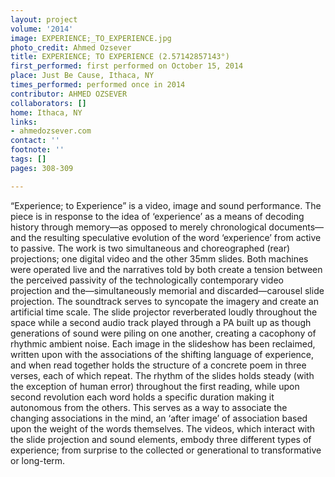 ```yaml
---
layout: project
volume: '2014'
image: EXPERIENCE;_TO_EXPERIENCE.jpg
photo_credit: Ahmed Ozsever
title: EXPERIENCE; TO EXPERIENCE (2.57142857143°)
first_performed: first performed on October 15, 2014
place: Just Be Cause, Ithaca, NY
times_performed: performed once in 2014
contributor: AHMED OZSEVER
collaborators: []
home: Ithaca, NY
links:
- ahmedozsever.com
contact: ''
footnote: ''
tags: []
pages: 308-309

---
```


“Experience; to Experience” is a video, image and sound performance. The piece is in response to the idea of ‘experience’ as a means of decoding history through memory—as opposed to merely chronological documents—and the resulting speculative evolution of the word ‘experience’ from active to passive. The work is two simultaneous and choreographed (rear) projections; one digital video and the other 35mm slides. Both machines were operated live and the narratives told by both create a tension between the perceived passivity of the technologically contemporary video projection and the—simultaneously memorial and discarded—carousel slide projection. The soundtrack serves to syncopate the imagery and create an artificial time scale. The slide projector reverberated loudly throughout the space while a second audio track played through a PA built up as though generations of sound were piling on one another, creating a cacophony of rhythmic ambient noise. Each image in the slideshow has been reclaimed, written upon with the associations of the shifting language of experience, and when read together holds the structure of a concrete poem in three verses, each of which repeat. The rhythm of the slides holds steady (with the exception of human error) throughout the first reading, while upon second revolution each word holds a specific duration making it autonomous from the others. This serves as a way to associate the changing associations in the mind, an ‘after image’ of association based upon the weight of the words themselves. The videos, which interact with the slide projection and sound elements, embody three different types of experience; from surprise to the collected or generational to transformative or long-term.
